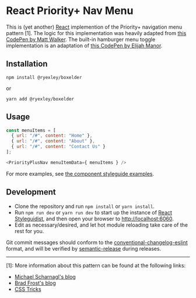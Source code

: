 React Priority+ Nav Menu
==========================

This is (yet another) [React](https://reactjs.org/) implemention of the Priority+ navigation menu pattern [1]. The logic for this implementation was heavily adapted from [this CodePen by Matt Walker](https://codepen.io/zammer/pen/pbxJdo). The built-in hamburger menu toggle implementation is an adaptation of [this CodePen by Elijah Manor](https://codepen.io/elijahmanor/pen/Igpoe).

## Installation
```
npm install @ryexley/boxelder
```
or

```
yarn add @ryexley/boxelder
```

## Usage

```js
const menuItems = [
  { url: "/#", content: "Home" },
  { url: "/#", content: "About" },
  { url: "/#", content: "Contact Us" }
];

<PriorityPlusNav menuItemData={ menuItems } />
```

For more examples, see [the component styleguide examples](src/components/priority-plus-nav/readme.md).

## Development
- Clone the repository and run `npm install` or `yarn install`.
- Run `npm run dev` or `yarn run dev` to start up the instance of [React Styleguidist](https://react-styleguidist.js.org/), and then open your browser to [http://localhost:6060](http://localhost:6060).
- Edit as necessary/desired, and let hot module reloading take care of the rest for you.

Git commit messages should conform to the [conventional-changelog-eslint](https://www.npmjs.com/package/conventional-changelog-eslint) format, and will be verified by [semantic-release](https://github.com/semantic-release/semantic-release) during releases.

----
[1]: More information about this pattern can be found at the following links:
- [Michael Scharnagl's blog](https://justmarkup.com/log/2012/06/responsive-multi-level-navigation/)
- [Brad Frost's blog](http://bradfrost.com/blog/web/complex-navigation-patterns-for-responsive-design/#priority-plus)
- [CSS Tricks](https://css-tricks.com/the-priority-navigation-pattern/)
